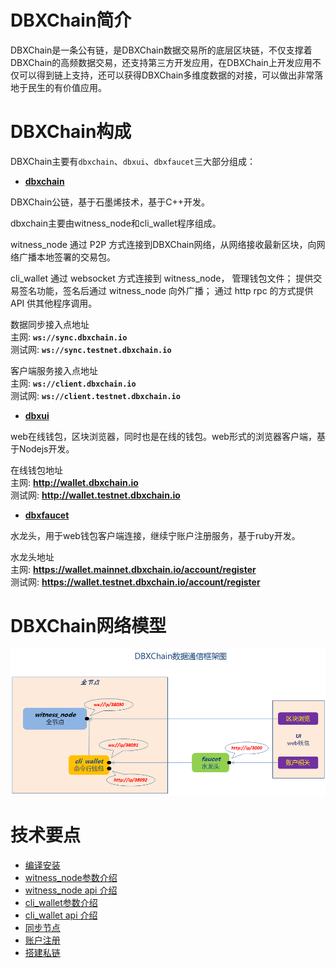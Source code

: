 # DBXChain简介

DBXChain是一条公有链，是DBXChain数据交易所的底层区块链，不仅支撑着DBXChain的高频数据交易，还支持第三方开发应用，在DBXChain上开发应用不仅可以得到链上支持，还可以获得DBXChain多维度数据的对接，可以做出非常落地于民生的有价值应用。

# DBXChain构成

DBXChain主要有`dbxchain`、`dbxui`、`dbxfaucet`三大部分组成：

* [<b>dbxchain</b>](dbxchain_introduction.md)

DBXChain公链，基于石墨烯技术，基于C++开发。

dbxchain主要由witness_node和cli_wallet程序组成。

witness_node 通过 P2P 方式连接到DBXChain网络，从网络接收最新区块，向网络广播本地签署的交易包。

cli_wallet 通过 websocket 方式连接到 witness_node， 管理钱包文件； 提供交易签名功能，签名后通过 witness_node 向外广播； 通过 http rpc 的方式提供 API 供其他程序调用。

数据同步接入点地址 <br>
主网: <b>`ws://sync.dbxchain.io`</b><br>
测试网: <b>`ws://sync.testnet.dbxchain.io`</b>


客户端服务接入点地址 <br>
主网: <b>`ws://client.dbxchain.io`</b><br>
测试网: <b>`ws://client.testnet.dbxchain.io`</b>

* [<b>dbxui</b>](dbxui_introduction.md) 

web在线钱包，区块浏览器，同时也是在线的钱包。web形式的浏览器客户端，基于Nodejs开发。

在线钱包地址 <br>
主网: <b> http://wallet.dbxchain.io</b> <br>
测试网: <b> http://wallet.testnet.dbxchain.io</b>


* [<b>dbxfaucet</b>](dbxfaucet_introduction.md) 

水龙头，用于web钱包客户端连接，继续宁账户注册服务，基于ruby开发。

水龙头地址 <br>
主网: <b> https://wallet.mainnet.dbxchain.io/account/register</b> <br>
测试网: <b> https://wallet.testnet.dbxchain.io/account/register</b>


# DBXChain网络模型
![](dbxchain.png)


# 技术要点
* [编译安装](compile.md)
* [witness_node参数介绍](cmd/witness_node.md)
* [witness_node api 介绍](api/witness_node.md)
* [cli_wallet参数介绍](cmd/cli_wallet.md)
* [cli_wallet api 介绍](api/cli_wallet.md)
* [同步节点](sync.md)
* [账户注册](register.md)
* [搭建私链](private-chain.md)